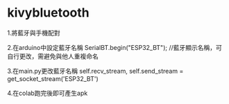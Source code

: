 # kivybluetooth
1.將藍牙與手機配對

2.在arduino中設定藍牙名稱
SerialBT.begin("ESP32_BT"); //藍牙顯示名稱，可自行更改，需避免與他人重複命名

3.在main.py更改藍牙名稱
self.recv_stream, self.send_stream = get_socket_stream('ESP32_BT')

4.在colab跑完後即可產生apk
